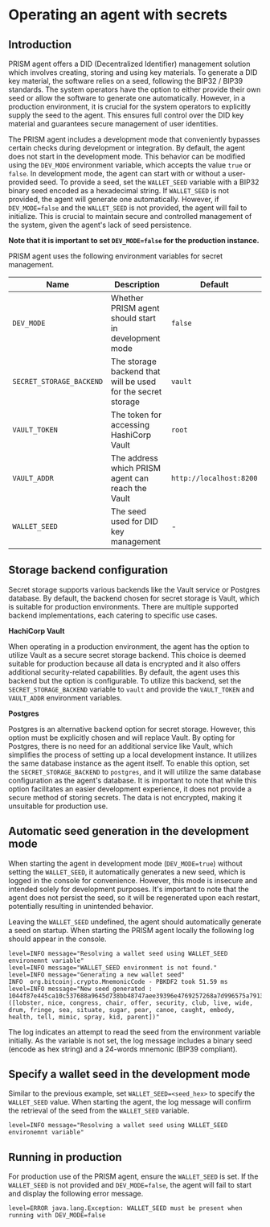 # Operating an agent with secrets

## Introduction

PRISM agent offers a DID (Decentralized Identifier) management solution
which involves creating, storing and using key materials.
To generate a DID key material, the software relies on a seed, following the BIP32 / BIP39 standards.
The system operators have the option to either provide their own seed or
allow the software to generate one automatically. However, in a production environment,
it is crucial for the system operators to explicitly supply the seed to the agent.
This ensures full control over the DID key material and guarantees secure management of user identities.

The PRISM agent includes a development mode that conveniently bypasses certain checks during development or integration.
By default, the agent does not start in the development mode.
This behavior can be modified using the `DEV_MODE` environment variable,
which accepts the value `true` or `false`.
In development mode, the agent can start with or without a user-provided seed.
To provide a seed, set the `WALLET_SEED` variable with a
BIP32 binary seed encoded as a hexadecimal string.
If `WALLET_SEED` is not provided, the agent will generate one automatically.
However, if `DEV_MODE=false` and the `WALLET_SEED` is not provided,
the agent will fail to initialize. This is crucial to maintain secure
and controlled management of the system, given the agent's lack of seed persistence.

__Note that it is important to set `DEV_MODE=false` for the production instance.__

PRISM agent uses the following environment variables for secret management.

| Name          | Description                                          | Default                 |
|---------------|------------------------------------------------------|-------------------------|
| `DEV_MODE`    | Whether PRISM agent should start in development mode | `false`                 |
| `SECRET_STORAGE_BACKEND`| The storage backend that will be used for the secret storage | `vault` |
| `VAULT_TOKEN` | The token for accessing HashiCorp Vault              | `root`                  |
| `VAULT_ADDR`  | The address which PRISM agent can reach the Vault    | `http://localhost:8200` |
| `WALLET_SEED` | The seed used for DID key management                 | -                       |

## Storage backend configuration

Secret storage supports various backends like the Vault service or Postgres database.
By default, the backend chosen for secret storage is Vault, which is suitable for production environments.
There are multiple supported backend implementations, each catering to specific use cases.

__HachiCorp Vault__

When operating in a production environment, the agent has the option to utilize Vault
as a secure secret storage backend. This choice is deemed suitable for production because
all data is encrypted and it also offers additional security-related capabilities.
By default, the agent uses this backend but the option is configurable.
To utilize this backend, set the `SECRET_STORAGE_BACKEND` variable to `vault` and
provide the `VAULT_TOKEN` and `VAULT_ADDR` environment variables.

__Postgres__

Postgres is an alternative backend option for secret storage.
However, this option must be explicitly chosen and will replace Vault.
By opting for Postgres, there is no need for an additional service like Vault,
which simplifies the process of setting up a local development instance.
It utilizes the same database instance as the agent itself. To enable this option,
set the `SECRET_STORAGE_BACKEND` to `postgres`, and it will utilize the same database
configuration as the agent's database. It is important to note that while this option
facilitates an easier development experience, it does not provide a secure method of storing secrets.
The data is not encrypted, making it unsuitable for production use.

## Automatic seed generation in the development mode

When starting the agent in development mode (`DEV_MODE=true`) without setting the `WALLET_SEED`,
it automatically generates a new seed, which is logged in the console for convenience.
However, this mode is insecure and intended solely for development purposes.
It's important to note that the agent does not persist the seed, so it will be regenerated
upon each restart, potentially resulting in unintended behavior.

Leaving the `WALLET_SEED` undefined, the agent should automatically generate a seed on startup.
When starting the PRISM agent locally the following log should appear in the console.

```
level=INFO message="Resolving a wallet seed using WALLET_SEED environemnt variable"
level=INFO message="WALLET_SEED environment is not found."
level=INFO message="Generating a new wallet seed"
INFO  org.bitcoinj.crypto.MnemonicCode - PBKDF2 took 51.59 ms
level=INFO message="New seed generated : 1044f87e445ca10c537688a9645d738bb48747aee39396e4769257268a7d996575a7913028dc30c455b9faec264a66fb7d4f1f46ddda20a9acc04f77113e43cb ([lobster, nice, congress, chair, offer, security, club, live, wide, drum, fringe, sea, situate, sugar, pear, canoe, caught, embody, health, tell, mimic, spray, kid, parent])"
```
The log indicates an attempt to read the seed from the environment variable initially.
As the variable is not set, the log message includes a binary seed (encode as hex string)
and a 24-words mnemonic (BIP39 compliant).

## Specify a wallet seed in the development mode

Similar to the previous example, set `WALLET_SEED=<seed_hex>` to specify the `WALLET_SEED` value.
When starting the agent, the log message will confirm the retrieval of the seed from
the `WALLET_SEED` variable.

```
level=INFO message="Resolving a wallet seed using WALLET_SEED environemnt variable"
```

## Running in production

For production use of the PRISM agent, ensure the `WALLET_SEED` is set.
If the `WALLET_SEED` is not provided and `DEV_MODE=false`, the agent will fail to
start and display the following error message.

```
level=ERROR java.lang.Exception: WALLET_SEED must be present when running with DEV_MODE=false
```
